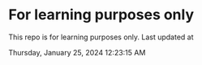 # For learning purposes only
This repo is for learning purposes only.
Last updated at

Thursday, January 25, 2024 12:23:15 AM

